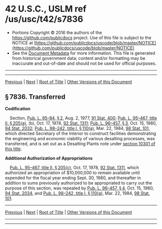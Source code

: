 ---
---

# 42 U.S.C., USLM ref /us/usc/t42/s7836

* Portions Copyright © 2016 the authors of the https://github.com/publicdocs project.
  Use of this file is subject to the NOTICE at [https://github.com/publicdocs/uscode/blob/master/NOTICE](https://github.com/publicdocs/uscode/blob/master/NOTICE)
* See the [Document Metadata](././../../../../..//README.md) for more information.
  This file is generated from historical government data; content and/or formatting may be inaccurate and out-of-date and should not be used for official purposes.

----------
----------

[Previous](./../../../../..//us/usc/t42/ch87/schII/m__us_usc_t42_ch87_schII.md) | [Next](./../../../../..//us/usc/t42/ch87/schIII/m__us_usc_t42_ch87_schIII.md) | [Root of Title](./../../../../../) | [Other Versions of this Document](https://publicdocs.github.io/go/links?ns=uslm&ref=%2Fus%2Fusc%2Ft42%2Fs7836)

## § 7836. Transferred

 __Codification__ 

    Section, [Pub. L. 95–84, § 2][/us/pl/95/84/s2], Aug. 2, 1977, [91 Stat. 400][/us/stat/91/400]; [Pub. L. 95–467, title II, § 205(a)][/us/pl/95/467/s205/a], (b), Oct. 17, 1978, [92 Stat. 1311][/us/stat/92/1311]; [Pub. L. 96–457, § 3][/us/pl/96/457/s3], Oct. 15, 1980, [94 Stat. 2032][/us/stat/94/2032]; [Pub. L. 98–242, title I, § 110(a)][/us/pl/98/242/s110/a], Mar. 22, 1984, [98 Stat. 101][/us/stat/98/101], which directed Secretary of the Interior to construct facilities demonstrating the engineering and economic viability of various desalting processes, was transferred, and is set out as a Desalting Plants note under [section 10301 of this title][/us/usc/t42/s10301].

 __Additional Authorization of Appropriations__ 

    [Pub. L. 95–467, title II, § 205(c)][/us/pl/95/467/s205/c], Oct. 17, 1978, [92 Stat. 1311][/us/stat/92/1311], which authorized an appropriation of $10,000,000 to remain available until expended for the fiscal year ending Sept. 30, 1980, and thereafter in addition to sums previously authorized to be appropriated to carry out the purpose of this section, was repealed by [Pub. L. 96–457, § 4][/us/pl/96/457/s4], Oct. 15, 1980, [94 Stat. 2034][/us/stat/94/2034], and [Pub. L. 98–242, title I, § 110(a)][/us/pl/98/242/s110/a], Mar. 22, 1984, [98 Stat. 101][/us/stat/98/101].

----------

[Previous](./../../../../..//us/usc/t42/ch87/schII/m__us_usc_t42_ch87_schII.md) | [Next](./../../../../..//us/usc/t42/ch87/schIII/m__us_usc_t42_ch87_schIII.md) | [Root of Title](./../../../../../) | [Other Versions of this Document](https://publicdocs.github.io/go/links?ns=uslm&ref=%2Fus%2Fusc%2Ft42%2Fs7836)

----------
----------

[/us/pl/95/84/s2]: https://publicdocs.github.io/go/links?ns=uslm&ref=%2Fus%2Fpl%2F95%2F84%2Fs2
[/us/stat/91/400]: https://publicdocs.github.io/go/links?ns=uslm&ref=%2Fus%2Fstat%2F91%2F400
[/us/pl/95/467/s205/a]: https://publicdocs.github.io/go/links?ns=uslm&ref=%2Fus%2Fpl%2F95%2F467%2Fs205%2Fa
[/us/stat/92/1311]: https://publicdocs.github.io/go/links?ns=uslm&ref=%2Fus%2Fstat%2F92%2F1311
[/us/pl/96/457/s3]: https://publicdocs.github.io/go/links?ns=uslm&ref=%2Fus%2Fpl%2F96%2F457%2Fs3
[/us/stat/94/2032]: https://publicdocs.github.io/go/links?ns=uslm&ref=%2Fus%2Fstat%2F94%2F2032
[/us/pl/98/242/s110/a]: https://publicdocs.github.io/go/links?ns=uslm&ref=%2Fus%2Fpl%2F98%2F242%2Fs110%2Fa
[/us/stat/98/101]: https://publicdocs.github.io/go/links?ns=uslm&ref=%2Fus%2Fstat%2F98%2F101
[/us/usc/t42/s10301]: https://publicdocs.github.io/go/links?ns=uslm&ref=%2Fus%2Fusc%2Ft42%2Fs10301
[/us/pl/95/467/s205/c]: https://publicdocs.github.io/go/links?ns=uslm&ref=%2Fus%2Fpl%2F95%2F467%2Fs205%2Fc
[/us/stat/92/1311]: https://publicdocs.github.io/go/links?ns=uslm&ref=%2Fus%2Fstat%2F92%2F1311
[/us/pl/96/457/s4]: https://publicdocs.github.io/go/links?ns=uslm&ref=%2Fus%2Fpl%2F96%2F457%2Fs4
[/us/stat/94/2034]: https://publicdocs.github.io/go/links?ns=uslm&ref=%2Fus%2Fstat%2F94%2F2034
[/us/pl/98/242/s110/a]: https://publicdocs.github.io/go/links?ns=uslm&ref=%2Fus%2Fpl%2F98%2F242%2Fs110%2Fa
[/us/stat/98/101]: https://publicdocs.github.io/go/links?ns=uslm&ref=%2Fus%2Fstat%2F98%2F101



